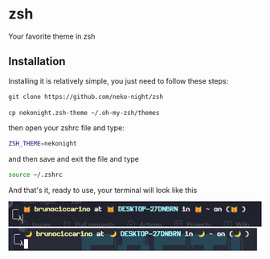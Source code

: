 # zsh

Your favorite theme in zsh

## Installation

Installing it is relatively simple, you just need to follow these steps:

```shell
git clone https://github.com/neko-night/zsh

cp nekonight.zsh-theme ~/.oh-my-zsh/themes
```

then open your zshrc file and type:

```zsh 
ZSH_THEME=nekonight
```

and then save and exit the file and type

```zsh 
source ~/.zshrc 
```

And that's it, ready to use, your terminal will look like this

![preview](./nekonight-zsh.jpg)
![preview_2](./nekonight-zsh-moon.jpg)
